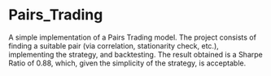 # Pairs_Trading


A simple implementation of a Pairs Trading model. 
The project consists of finding a suitable pair (via correlation, stationarity check, etc.), implementing the strategy, and backtesting. 
The result obtained is a Sharpe Ratio of 0.88, which, given the simplicity of the strategy, is acceptable.
